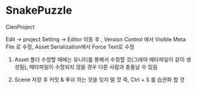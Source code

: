 # SnakePuzzle
CienProject

Edit -> project Setting -> Editor 이동 후 , Version Control 에서 Visible Meta File 로 수정,  Asset Serialization에서 Force Text로 수정 

1. Asset 폴더 수정할 때에는 유니티를 통해서 수정할 것(그래야 메타파일이 같이 생성됨), 메타파일이 수정되지 않을 경우 다른 사람과 충돌날 수 있음 

2. Scene 저장 후 커밋 & 푸쉬 하는 것을 잊지 말 것 즉, Ctrl + S 를 습관화 할 것
